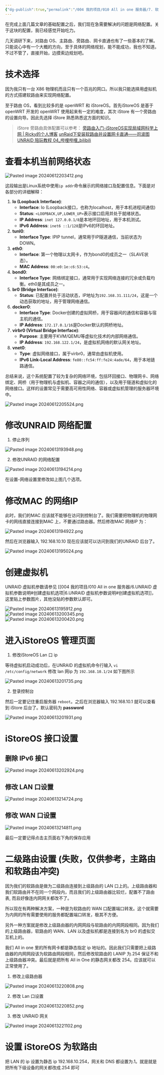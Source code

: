 ```yaml
---
{"dg-publish":true,"permalink":"/004 我的项目/010 All in one 服务器/7. 软路由/","dgPassFrontmatter":true,"created":"2024-06-12T19:28:36.092+08:00","updated":"2024-06-16T15:27:31.782+08:00"}
---
```


在完成上面几篇文章的基础配置之后，我们现在急需要解决的问题是网络配置。关于这块的配置，我已经感觉开始吃力。

几天调研下来，对路由 OS、主路由、旁路由、网卡直通也有了一些基本的了解。只能说心中有一个大概的方向，至于具体的网络规划，能不能成功，我也不知道。不过不管了，直接开始，边摸索边规划吧。
# 技术选择

因为我只有一台 X86 物理机而且只有一个百兆的网口。所以我只能选择用虚拟机的方式搭建软路由来实现网络配置。

至于路由 OS，看到比较多的是 openWRT 和 iStoreOS。首先iStoreOS 是基于 openWRT 开发的 openWRT 使用起来有一定的难度，其次 iStore 有一个旁路由的设置向导。因此先选择 iStore 熟悉熟悉这方面的知识。

>iStore 旁路由具体配置可以参考：
>[旁路由入门-iStoreOS实现局域网科学上网 | Ricky的个人博客](https://shdvgj.github.io/2023/07/06/2023/07/bridge-mode-starter-istoreos/#iStoreOS说明)
>[unRaid下安装软路由并设置网卡直通——司波图 UNRAID 陪玩教程 04\_哔哩哔哩\_bilibili](https://www.bilibili.com/video/BV1WJ411D75z/?spm_id_from=333.337.search-card.all.click&vd_source=1bfe469a264a2b5f885f412c3b094c96)
# 查看本机当前网络状态

![Pasted image 20240612203412.png](/img/user/$/$Sys999%20Attachment/Pasted%20image%2020240612203412.png)

这段输出是Linux系统中使用`ip addr`命令展示的网络接口及配置信息。下面是对各部分的详细解释：

1. **lo (Loopback Interface)**:
    - **Interface**: lo (Loopback接口，也称为localhost，用于本机进程间通信)
    - **Status**: `<LOOPBACK,UP,LOWER_UP>`表示接口启用并处于就绪状态。
    - **IP Address**: `inet 127.0.0.1/8`是本地环回地址，用于本机测试。
    - **IPv6 Address**: `inet6 ::1/128`是IPv6的环回地址。
1. **tunl0**:
    - **Interface Type**: IPIP tunnel，通常用于IP隧道通信，当前状态为DOWN。
3. **eth0**:
    - **Interface**: 第一个物理以太网卡，作为bond0的成员之一（SLAVE状态）。
    - **MAC Address**: `00:e0:1e:c6:53:c4`。
4. **bond0**:
    - **Interface Type**: 网络绑定接口，通常用于实现网络连接的冗余或负载均衡。eth0是其成员之一。
5. **br0 (Bridge Interface)**:
    - **Status**: 已配置并处于活动状态，IP地址为`192.168.31.111/24`，这是一个动态获取的地址，用于管理网络通信。
6. **docker0**:
    - **Interface Type**: Docker创建的虚拟网桥，用于容器间的通信和容器与宿主机的通信。
    - **IP Address**: `172.17.0.1/16`是Docker默认的网桥地址。
7. **virbr0 (Virtual Bridge Interface)**:
    - **Purpose**: 主要用于KVM/QEMU等虚拟化技术的内部网络通信。
    - **IP Address**: `192.168.122.1/24`，是虚拟机网络的默认网关地址。
8. **vnet0**:
    - **Type**: 虚拟网络接口，属于virbr0，通常由虚拟机使用。
    - **IPv6 Link-Local Address**: `fe80::fc54:ff:fe24:4ade/64`，用于本地链路通信。

总结来说，这个系统配置了较为复杂的网络环境，包括环回接口、物理网卡、网络绑定、网桥（用于物理机与虚拟机、容器之间的通信），以及用于隧道和虚拟化的网络接口。这样的设置常见于需要高可用性网络、容器或虚拟机管理的服务器环境中。

![Pasted image 20240612205524.png](/img/user/$/$Sys999%20Attachment/Pasted%20image%2020240612205524.png)
# 修改UNRAID 网络配置

1. 停止序列

![Pasted image 20240613193948.png](/img/user/$/$Sys999%20Attachment/Pasted%20image%2020240613193948.png)

2. 修改UNRAID 的网络配置

![Pasted image 20240613194214.png](/img/user/$/$Sys999%20Attachment/Pasted%20image%2020240613194214.png)

在设置-网络设置里修改如上图几个选项。
# 修改MAC 的网络IP

此时，我们的MAC 应该就不能够在访问到控制台了。我们需要把物理机的物理网卡的网线直接连接到MAC 上，不要通过路由器。然后修改MAC 网络IP 为：

![Pasted image 20240613194922.png](/img/user/$/$Sys999%20Attachment/Pasted%20image%2020240613194922.png)

然后在浏览器输入 192.168.10.10 现在应该就可以访问到我们的UNRAID 后台了。

![Pasted image 20240613195024.png](/img/user/$/$Sys999%20Attachment/Pasted%20image%2020240613195024.png)

# 创建虚拟机

UNRAID 虚拟机参数请参见 [[004 我的项目/010 All in one 服务器/6.UNRAID 虚拟机参数说明#创建虚拟机选项\|6.UNRAID 虚拟机参数说明#创建虚拟机选项]]，这里贴上参数图片，其他没贴的参数默认即可。

![Pasted image 20240613195912.png](/img/user/$/$Sys999%20Attachment/Pasted%20image%2020240613195912.png)
![Pasted image 20240613200345.png](/img/user/$/$Sys999%20Attachment/Pasted%20image%2020240613200345.png)
![Pasted image 20240613200420.png](/img/user/$/$Sys999%20Attachment/Pasted%20image%2020240613200420.png)
# 进入iStoreOS 管理页面

1. 修改iStoreOS Lan 口 ip

等待虚拟机启动成功后，在UNRAID 的虚拟机命令行输入 `vi /etc/config/network` 修改 lan 网ip 为 `192.168.10.1/24` 如下图所示

![Pasted image 20240613201735.png](/img/user/$/$Sys999%20Attachment/Pasted%20image%2020240613201735.png)

2. 登录控制台

然后一定要记住重启服务器 `reboot`。之后在浏览器输入 192.168.10.1 就可以查看到 iStore 后台了。默认密码为 **password**

![Pasted image 20240613201931.png](/img/user/$/$Sys999%20Attachment/Pasted%20image%2020240613201931.png)
# iStoreOS 接口设置
## 删除 IPv6 接口

![Pasted image 20240613202924.png](/img/user/$/$Sys999%20Attachment/Pasted%20image%2020240613202924.png)
## 修改 LAN 口设置

![Pasted image 20240613214724.png](/img/user/$/$Sys999%20Attachment/Pasted%20image%2020240613214724.png)
## 修改 WAN 口设置

![Pasted image 20240613214811.png](/img/user/$/$Sys999%20Attachment/Pasted%20image%2020240613214811.png)

最后一定要记得点击主页面右下角的保存应用
# 二级路由设置 (失败，仅供参考，主路由和软路由冲突)

因为我们的软路由是做为二级路由连接到上级路由的 LAN 口上的。上级路由器和我们软路由并不在同一个网段内，而且我们的上级路由器比较烂，配置不了路由表, 而且好像连内网网关都改不了。

所以现在有两种解决方案，一种是为软路由的 WAN 口配置端口转发。这个就需要为内网的所有需要使用的服务都配置端口转发，极其不方便。

另外一种方案就是修改上级路由器的内网网段与软路由的内网网段相同。因为我们的上级路由器，软路由的 WAN、LAN 以及虚拟机都是连接到名为 br0 的虚拟交互机上的。

我们 All in one 里的所有网卡都是静态指定 ip 地址的。因此我们只需要把上级路由器的内网网段该为软路由网段相同，然后修改软路由的 LANIP 为.254 保证不和上级路由器冲突。最后就是把所有 All in One 的静态网关都改 254。应该就可以正常使用了。

1. 修改上级路由器

![Pasted image 20240613220808.png](/img/user/$/$Sys999%20Attachment/Pasted%20image%2020240613220808.png)

2. 修改 Lan 口设置

![Pasted image 20240613220852.png](/img/user/$/$Sys999%20Attachment/Pasted%20image%2020240613220852.png)

3. 修改 UNRAID 网关

![Pasted image 20240613221102.png](/img/user/$/$Sys999%20Attachment/Pasted%20image%2020240613221102.png)
# 设置 iStoreOS 为软路由

把 LAN 的 ip 设置为静态 ip 192.168.10.254，网关和 DNS 都设置为.1。就是就是把所有下级设备的网关都改成.254 即可